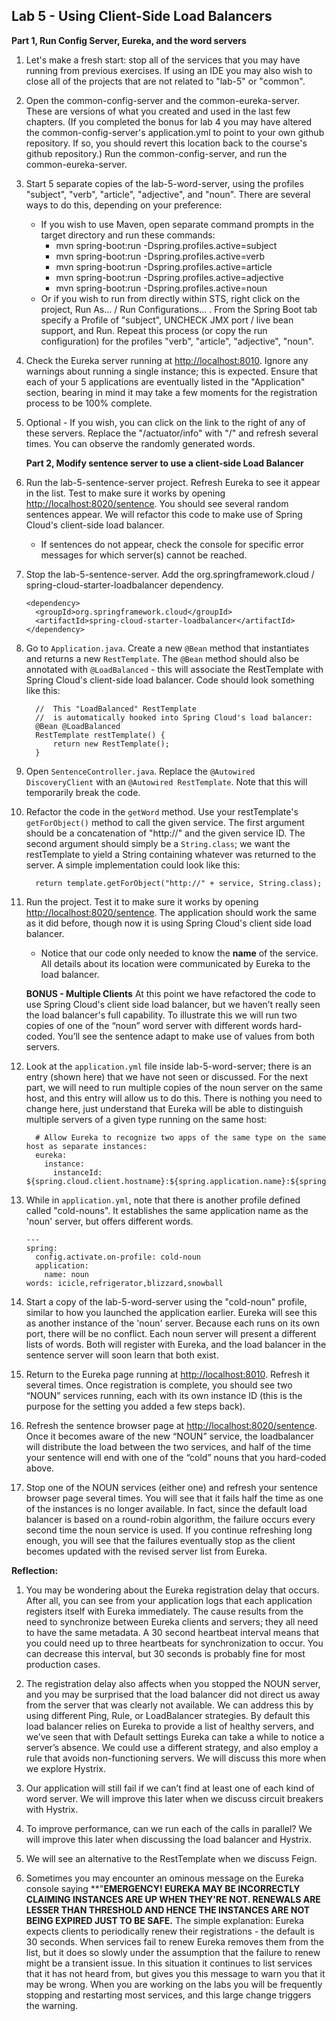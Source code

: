## Lab 5 - Using Client-Side Load Balancers

**Part 1, Run Config Server, Eureka, and the word servers**

1.  Let's make a fresh start: stop all of the services that you may have running from previous exercises.  If using an IDE you may also wish to close all of the projects that are not related to "lab-5" or "common".

1.  Open the common-config-server and the common-eureka-server.  These are versions of what you created and used in the last few chapters.  (If you completed the bonus for lab 4 you may have altered the common-config-server's application.yml to point to your own github repository.  If so, you should revert this location back to the course's github repository.)  Run the common-config-server, and run the common-eureka-server.

1.  Start 5 separate copies of the lab-5-word-server, using the profiles "subject", "verb", "article", "adjective", and "noun".  There are several ways to do this, depending on your preference:
    - If you wish to use Maven, open separate command prompts in the target directory and run these commands:
      - mvn spring-boot:run -Dspring.profiles.active=subject
      - mvn spring-boot:run -Dspring.profiles.active=verb
      - mvn spring-boot:run -Dspring.profiles.active=article
      - mvn spring-boot:run -Dspring.profiles.active=adjective
      - mvn spring-boot:run -Dspring.profiles.active=noun    
    - Or if you wish to run from directly within STS, right click on the project, Run As... / Run Configurations... .  From the Spring Boot tab specify a Profile of "subject", UNCHECK JMX port / live bean support, and Run.  Repeat this process (or copy the run configuration) for the profiles "verb", "article", "adjective", "noun".
		
1.  Check the Eureka server running at [http://localhost:8010](http://localhost:8010).   Ignore any warnings about running a single instance; this is expected.  Ensure that each of your 5 applications are eventually listed in the "Application" section, bearing in mind it may take a few moments for the registration process to be 100% complete.	

1.  Optional - If you wish, you can click on the link to the right of any of these servers.  Replace the "/actuator/info" with "/" and refresh several times.  You can observe the randomly generated words.

    **Part 2, Modify sentence server to use a client-side Load Balancer**	

1.  Run the lab-5-sentence-server project.  Refresh Eureka to see it appear in the list.  Test to make sure it works by opening [http://localhost:8020/sentence](http://localhost:8020/sentence).  You should see several random sentences appear.  We will refactor this code to make use of Spring Cloud's client-side load balancer.
    * If sentences do not appear, check the console for specific error messages for which server(s) cannot be reached.

1.  Stop the lab-5-sentence-server.  Add the org.springframework.cloud / spring-cloud-starter-loadbalancer dependency.

    ```
    <dependency>
      <groupId>org.springframework.cloud</groupId>
      <artifactId>spring-cloud-starter-loadbalancer</artifactId>
    </dependency>
    ```

1.  Go to `Application.java`.  Create a new `@Bean` method that instantiates and returns a new `RestTemplate`.  The `@Bean` method should also be annotated with `@LoadBalanced` - this will associate the RestTemplate with Spring Cloud's client-side load balancer.  Code should look something like this:

    ```
      //  This "LoadBalanced" RestTemplate 
      //  is automatically hooked into Spring Cloud's load balancer:
      @Bean @LoadBalanced
      RestTemplate restTemplate() {
          return new RestTemplate();
      }  
    ```

1.  Open `SentenceController.java`.  Replace the `@Autowired DiscoveryClient` with an `@Autowired RestTemplate`.  Note that this will temporarily break the code.

1.  Refactor the code in the `getWord` method.  Use your restTemplate's `getForObject()` method to call the given service.  The first argument should be a concatenation of "http://" and the given service ID.  The second argument should simply be a `String.class`; we want the restTemplate to yield a String containing whatever was returned to the server.  A simple implementation could look like this:

    ```
      return template.getForObject("http://" + service, String.class);
    ```

1.  Run the project.  Test it to make sure it works by opening [http://localhost:8020/sentence](http://localhost:8020/sentence).  The application should work the same as it did before, though now it is using Spring Cloud's client side load balancer.
    * Notice that our code only needed to know the **name** of the service.  All details about its location were communicated by Eureka to the load balancer.

    **BONUS - Multiple Clients**  At this point we have refactored the code to use Spring Cloud's client side load balancer, but we haven’t really seen the load balancer's full capability.  To illustrate this we will run two copies of one of the “noun” word server with different words hard-coded.  You’ll see the sentence adapt to make use of values from both servers.

1. Look at the `application.yml` file inside lab-5-word-server; there is an entry (shown here) that we have not seen or discussed.  For the next part, we will need to run multiple copies of the noun server on the same host, and this entry will allow us to do this.  There is nothing you need to change here, just understand that Eureka will be able to distinguish multiple servers of a given type running on the same host:

    ```
      # Allow Eureka to recognize two apps of the same type on the same host as separate instances:
      eureka:
        instance:
          instanceId: ${spring.cloud.client.hostname}:${spring.application.name}:${spring.application.instance_id:${random.value}}
    ```

1. While in `application.yml`, note that there is another profile defined called "cold-nouns".  It establishes the same application name as the 'noun' server, but offers different words.  

    ```
    ---
    spring:
      config.activate.on-profile: cold-noun
      application:
        name: noun
    words: icicle,refrigerator,blizzard,snowball
    ```

1. Start a copy of the lab-5-word-server using the "cold-noun" profile, similar to how you launched the application earlier.  Eureka will see this as another instance of the 'noun' server.  Because each runs on its own port, there will be no conflict.  Each noun server will present a different lists of words.  Both will register with Eureka, and the load balancer in the sentence server will soon learn that both exist.

1. Return to the Eureka page running at [http://localhost:8010](http://localhost:8010).  Refresh it several times.  Once registration is complete, you should see two “NOUN” services running, each with its own instance ID (this is the purpose for the setting you added a few steps back).

1. Refresh the sentence browser page at [http://localhost:8020/sentence](http://localhost:8020/sentence).  Once it becomes aware of the new “NOUN” service, the loadbalancer will distribute the load between the two services, and half of the time your sentence will end with one of the “cold” nouns that you hard-coded above.

1. Stop one of the NOUN services (either one) and refresh your sentence browser page several times.  You will see that it fails half the time as one of the instances is no longer available.  In fact, since the default load balancer is based on a round-robin algorithm, the failure occurs every second time the noun service is used.  If you continue refreshing long enough, you will see that the failures eventually stop as the client becomes updated with the revised server list from Eureka. 

**Reflection:**

1. You may be wondering about the Eureka registration delay that occurs.  After all, you can see from your application logs that each application registers itself with Eureka immediately.  The cause results from the need to synchronize between Eureka clients and servers; they all need to have the same metadata.  A 30 second heartbeat interval means that you could need up to three heartbeats for synchronization to occur.  You can decrease this interval, but 30 seconds is probably fine for most production cases.

1. The registration delay also affects when you stopped the NOUN server, and you may be surprised that the load balancer did not direct us away from the server that was clearly not available.  We can address this by using different Ping, Rule, or LoadBalancer strategies.  By default this load balancer relies on Eureka to provide a list of healthy servers, and we’ve seen that with Default settings Eureka can take a while to notice a server’s absence.  We could use a different strategy, and also employ a rule that avoids non-functioning servers.  We will discuss this more when we explore Hystrix. 

1. Our application will still fail if we can’t find at least one of each kind of word server.  We will improve this later when we discuss circuit breakers with Hystrix.

1. To improve performance, can we run each of the calls in parallel?  We will improve this later when discussing the load balancer and Hystrix.

5. We will see an alternative to the RestTemplate when we discuss Feign.

6. Sometimes you may encounter an ominous message on the Eureka console saying **"**EMERGENCY! EUREKA MAY BE INCORRECTLY CLAIMING INSTANCES ARE UP WHEN THEY'RE NOT. RENEWALS ARE LESSER THAN THRESHOLD AND HENCE THE INSTANCES ARE NOT BEING EXPIRED JUST TO BE SAFE.**  The simple explanation: Eureka expects clients to periodically renew their registrations - the default is 30 seconds.  When services fail to renew Eureka removes them from the list, but it does so slowly under the assumption that the failure to renew might be a transient issue.  In this situation it continues to list services that it has not heard from, but gives you this message to warn you that it may be wrong.  When you are working on the labs you will be frequently stopping and restarting most services, and this large change triggers the warning. 
